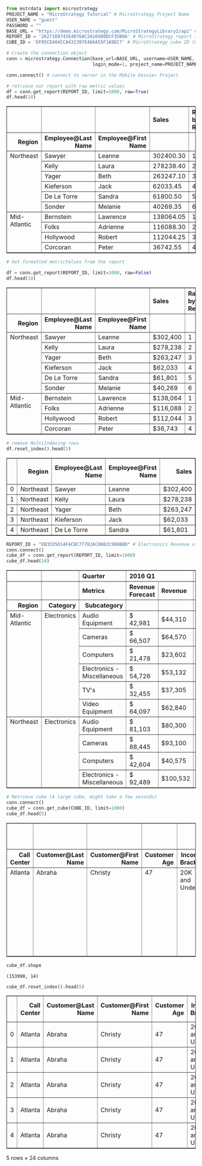 ```python
from mstrdata import microstrategy
PROJECT_NAME = "MicroStrategy Tutorial" # MicroStrategy Project Name
USER_NAME = "guest"
PASSWORD = ""
BASE_URL = "https://demo.microstrategy.com/MicroStrategyLibrary2/api" # URL to server instance
REPORT_ID = '2627169745E4D76AC2A16980DCF35B9A' # MicroStrategy report ID (Individual Sales Report)
CUBE_ID = 'DF05CEA04CCA432397E466A55F1A9EC7' # MicroStrategy cube ID (Order Cube)

# Create the connection object
conn = microstrategy.Connection(base_url=BASE_URL, username=USER_NAME, password=PASSWORD,
                                login_mode=1, project_name=PROJECT_NAME)
```


```python
conn.connect() # connect to server in the Mobile Dossier Project

# retrieve our report with raw metric values
df = conn.get_report(REPORT_ID, limit=1000, raw=True)
df.head(10)
```




<div>
<style scoped>
    .dataframe tbody tr th:only-of-type {
        vertical-align: middle;
    }

    .dataframe tbody tr th {
        vertical-align: top;
    }

    .dataframe thead th {
        text-align: right;
    }
</style>
<table border="1" class="dataframe">
  <thead>
    <tr style="text-align: right;">
      <th></th>
      <th></th>
      <th></th>
      <th>Sales</th>
      <th>Rank by Region</th>
    </tr>
    <tr>
      <th>Region</th>
      <th>Employee@Last Name</th>
      <th>Employee@First Name</th>
      <th></th>
      <th></th>
    </tr>
  </thead>
  <tbody>
    <tr>
      <td rowspan="6" valign="top">Northeast</td>
      <td>Sawyer</td>
      <td>Leanne</td>
      <td>302400.30</td>
      <td>1.0</td>
    </tr>
    <tr>
      <td>Kelly</td>
      <td>Laura</td>
      <td>278238.40</td>
      <td>2.0</td>
    </tr>
    <tr>
      <td>Yager</td>
      <td>Beth</td>
      <td>263247.10</td>
      <td>3.0</td>
    </tr>
    <tr>
      <td>Kieferson</td>
      <td>Jack</td>
      <td>62033.45</td>
      <td>4.0</td>
    </tr>
    <tr>
      <td>De Le Torre</td>
      <td>Sandra</td>
      <td>61800.50</td>
      <td>5.0</td>
    </tr>
    <tr>
      <td>Sonder</td>
      <td>Melanie</td>
      <td>40269.35</td>
      <td>6.0</td>
    </tr>
    <tr>
      <td rowspan="4" valign="top">Mid-Atlantic</td>
      <td>Bernstein</td>
      <td>Lawrence</td>
      <td>138064.05</td>
      <td>1.0</td>
    </tr>
    <tr>
      <td>Folks</td>
      <td>Adrienne</td>
      <td>116088.30</td>
      <td>2.0</td>
    </tr>
    <tr>
      <td>Hollywood</td>
      <td>Robert</td>
      <td>112044.25</td>
      <td>3.0</td>
    </tr>
    <tr>
      <td>Corcoran</td>
      <td>Peter</td>
      <td>36742.55</td>
      <td>4.0</td>
    </tr>
  </tbody>
</table>
</div>




```python
# Get formatted metricValues from the report

df = conn.get_report(REPORT_ID, limit=1000, raw=False)
df.head(10)
```




<div>
<style scoped>
    .dataframe tbody tr th:only-of-type {
        vertical-align: middle;
    }

    .dataframe tbody tr th {
        vertical-align: top;
    }

    .dataframe thead th {
        text-align: right;
    }
</style>
<table border="1" class="dataframe">
  <thead>
    <tr style="text-align: right;">
      <th></th>
      <th></th>
      <th></th>
      <th>Sales</th>
      <th>Rank by Region</th>
    </tr>
    <tr>
      <th>Region</th>
      <th>Employee@Last Name</th>
      <th>Employee@First Name</th>
      <th></th>
      <th></th>
    </tr>
  </thead>
  <tbody>
    <tr>
      <td rowspan="6" valign="top">Northeast</td>
      <td>Sawyer</td>
      <td>Leanne</td>
      <td>$302,400</td>
      <td>1</td>
    </tr>
    <tr>
      <td>Kelly</td>
      <td>Laura</td>
      <td>$278,238</td>
      <td>2</td>
    </tr>
    <tr>
      <td>Yager</td>
      <td>Beth</td>
      <td>$263,247</td>
      <td>3</td>
    </tr>
    <tr>
      <td>Kieferson</td>
      <td>Jack</td>
      <td>$62,033</td>
      <td>4</td>
    </tr>
    <tr>
      <td>De Le Torre</td>
      <td>Sandra</td>
      <td>$61,801</td>
      <td>5</td>
    </tr>
    <tr>
      <td>Sonder</td>
      <td>Melanie</td>
      <td>$40,269</td>
      <td>6</td>
    </tr>
    <tr>
      <td rowspan="4" valign="top">Mid-Atlantic</td>
      <td>Bernstein</td>
      <td>Lawrence</td>
      <td>$138,064</td>
      <td>1</td>
    </tr>
    <tr>
      <td>Folks</td>
      <td>Adrienne</td>
      <td>$116,088</td>
      <td>2</td>
    </tr>
    <tr>
      <td>Hollywood</td>
      <td>Robert</td>
      <td>$112,044</td>
      <td>3</td>
    </tr>
    <tr>
      <td>Corcoran</td>
      <td>Peter</td>
      <td>$36,743</td>
      <td>4</td>
    </tr>
  </tbody>
</table>
</div>




```python
# remove MultiIndexing rows
df.reset_index().head(5)
```




<div>
<style scoped>
    .dataframe tbody tr th:only-of-type {
        vertical-align: middle;
    }

    .dataframe tbody tr th {
        vertical-align: top;
    }

    .dataframe thead th {
        text-align: right;
    }
</style>
<table border="1" class="dataframe">
  <thead>
    <tr style="text-align: right;">
      <th></th>
      <th>Region</th>
      <th>Employee@Last Name</th>
      <th>Employee@First Name</th>
      <th>Sales</th>
      <th>Rank by Region</th>
    </tr>
  </thead>
  <tbody>
    <tr>
      <td>0</td>
      <td>Northeast</td>
      <td>Sawyer</td>
      <td>Leanne</td>
      <td>$302,400</td>
      <td>1</td>
    </tr>
    <tr>
      <td>1</td>
      <td>Northeast</td>
      <td>Kelly</td>
      <td>Laura</td>
      <td>$278,238</td>
      <td>2</td>
    </tr>
    <tr>
      <td>2</td>
      <td>Northeast</td>
      <td>Yager</td>
      <td>Beth</td>
      <td>$263,247</td>
      <td>3</td>
    </tr>
    <tr>
      <td>3</td>
      <td>Northeast</td>
      <td>Kieferson</td>
      <td>Jack</td>
      <td>$62,033</td>
      <td>4</td>
    </tr>
    <tr>
      <td>4</td>
      <td>Northeast</td>
      <td>De Le Torre</td>
      <td>Sandra</td>
      <td>$61,801</td>
      <td>5</td>
    </tr>
  </tbody>
</table>
</div>




```python
REPORT_ID = "EB3CD5D14F4C8C77782AC0882C986B8D" # Electronics Revenue vs. Forecast (cross-tab)
conn.connect()
cube_df = conn.get_report(REPORT_ID, limit=1000)
cube_df.head(10)
```




<div>
<style scoped>
    .dataframe tbody tr th:only-of-type {
        vertical-align: middle;
    }

    .dataframe tbody tr th {
        vertical-align: top;
    }

    .dataframe thead tr th {
        text-align: left;
    }

    .dataframe thead tr:last-of-type th {
        text-align: right;
    }
</style>
<table border="1" class="dataframe">
  <thead>
    <tr>
      <th></th>
      <th></th>
      <th>Quarter</th>
      <th colspan="2" halign="left">2016 Q1</th>
      <th colspan="2" halign="left">2016 Q2</th>
      <th colspan="2" halign="left">2016 Q3</th>
      <th colspan="2" halign="left">2016 Q4</th>
    </tr>
    <tr>
      <th></th>
      <th></th>
      <th>Metrics</th>
      <th>Revenue Forecast</th>
      <th>Revenue</th>
      <th>Revenue Forecast</th>
      <th>Revenue</th>
      <th>Revenue Forecast</th>
      <th>Revenue</th>
      <th>Revenue Forecast</th>
      <th>Revenue</th>
    </tr>
    <tr>
      <th>Region</th>
      <th>Category</th>
      <th>Subcategory</th>
      <th></th>
      <th></th>
      <th></th>
      <th></th>
      <th></th>
      <th></th>
      <th></th>
      <th></th>
    </tr>
  </thead>
  <tbody>
    <tr>
      <td rowspan="6" valign="top">Mid-Atlantic</td>
      <td rowspan="6" valign="top">Electronics</td>
      <td>Audio Equipment</td>
      <td>$ 42,981</td>
      <td>$44,310</td>
      <td>$ 41,706</td>
      <td>$41,293</td>
      <td>$ 33,847</td>
      <td>$43,394</td>
      <td>$ 56,800</td>
      <td>$58,257</td>
    </tr>
    <tr>
      <td>Cameras</td>
      <td>$ 66,507</td>
      <td>$64,570</td>
      <td>$ 62,414</td>
      <td>$59,442</td>
      <td>$ 47,382</td>
      <td>$58,496</td>
      <td>$ 63,112</td>
      <td>$71,314</td>
    </tr>
    <tr>
      <td>Computers</td>
      <td>$ 21,478</td>
      <td>$23,602</td>
      <td>$ 26,841</td>
      <td>$24,922</td>
      <td>$ 23,805</td>
      <td>$21,524</td>
      <td>$ 22,698</td>
      <td>$27,086</td>
    </tr>
    <tr>
      <td>Electronics - Miscellaneous</td>
      <td>$ 54,726</td>
      <td>$53,132</td>
      <td>$ 71,869</td>
      <td>$69,776</td>
      <td>$ 45,221</td>
      <td>$51,155</td>
      <td>$ 56,445</td>
      <td>$71,000</td>
    </tr>
    <tr>
      <td>TV's</td>
      <td>$ 32,455</td>
      <td>$37,305</td>
      <td>$ 50,387</td>
      <td>$45,312</td>
      <td>$ 40,355</td>
      <td>$40,721</td>
      <td>$ 65,485</td>
      <td>$62,159</td>
    </tr>
    <tr>
      <td>Video Equipment</td>
      <td>$ 64,097</td>
      <td>$62,840</td>
      <td>$ 68,752</td>
      <td>$72,371</td>
      <td>$ 75,669</td>
      <td>$67,562</td>
      <td>$ 60,800</td>
      <td>$79,477</td>
    </tr>
    <tr>
      <td rowspan="4" valign="top">Northeast</td>
      <td rowspan="4" valign="top">Electronics</td>
      <td>Audio Equipment</td>
      <td>$ 81,103</td>
      <td>$80,300</td>
      <td>$ 90,735</td>
      <td>$88,092</td>
      <td>$ 76,754</td>
      <td>$84,345</td>
      <td>$ 128,767</td>
      <td>$121,478</td>
    </tr>
    <tr>
      <td>Cameras</td>
      <td>$ 88,445</td>
      <td>$93,100</td>
      <td>$ 113,396</td>
      <td>$136,622</td>
      <td>$ 118,484</td>
      <td>$126,047</td>
      <td>$ 105,960</td>
      <td>$136,723</td>
    </tr>
    <tr>
      <td>Computers</td>
      <td>$ 42,604</td>
      <td>$40,575</td>
      <td>$ 47,092</td>
      <td>$46,765</td>
      <td>$ 39,623</td>
      <td>$50,994</td>
      <td>$ 44,414</td>
      <td>$57,531</td>
    </tr>
    <tr>
      <td>Electronics - Miscellaneous</td>
      <td>$ 92,489</td>
      <td>$100,532</td>
      <td>$ 116,812</td>
      <td>$104,858</td>
      <td>$ 98,638</td>
      <td>$129,447</td>
      <td>$ 134,017</td>
      <td>$129,987</td>
    </tr>
  </tbody>
</table>
</div>




```python
# Retrieve cube (A large cube, might take a few seconds)
conn.connect()
cube_df = conn.get_cube(CUBE_ID, limit=1000)
cube_df.head(5)
```




<div>
<style scoped>
    .dataframe tbody tr th:only-of-type {
        vertical-align: middle;
    }

    .dataframe tbody tr th {
        vertical-align: top;
    }

    .dataframe thead th {
        text-align: right;
    }
</style>
<table border="1" class="dataframe">
  <thead>
    <tr style="text-align: right;">
      <th></th>
      <th></th>
      <th></th>
      <th></th>
      <th></th>
      <th></th>
      <th></th>
      <th></th>
      <th></th>
      <th></th>
      <th>MAX_Profit</th>
      <th>MAX_Revenue</th>
      <th>MIN_Profit</th>
      <th>MIN_Revenue</th>
      <th>Month Index</th>
      <th>Month of Year</th>
      <th>N_Profit</th>
      <th>N_Revenue</th>
      <th>Quarter Index</th>
      <th>Quarter of Year</th>
      <th>SUM_Profit</th>
      <th>SUM_Revenue</th>
      <th>USS_Profit</th>
      <th>USS_Revenue</th>
    </tr>
    <tr>
      <th>Call Center</th>
      <th>Customer@Last Name</th>
      <th>Customer@First Name</th>
      <th>Customer Age</th>
      <th>Income Bracket</th>
      <th>Month</th>
      <th>Order</th>
      <th>Quarter</th>
      <th>Region</th>
      <th>Year</th>
      <th></th>
      <th></th>
      <th></th>
      <th></th>
      <th></th>
      <th></th>
      <th></th>
      <th></th>
      <th></th>
      <th></th>
      <th></th>
      <th></th>
      <th></th>
      <th></th>
    </tr>
  </thead>
  <tbody>
    <tr>
      <td rowspan="5" valign="top">Atlanta</td>
      <td rowspan="5" valign="top">Abraha</td>
      <td rowspan="5" valign="top">Christy</td>
      <td rowspan="5" valign="top">47</td>
      <td rowspan="5" valign="top">20K and Under</td>
      <td rowspan="2" valign="top">Aug 2016</td>
      <td>133128</td>
      <td>2016 Q3</td>
      <td>Southeast</td>
      <td>2016</td>
      <td>5</td>
      <td>35</td>
      <td>5</td>
      <td>35</td>
      <td>80</td>
      <td>8</td>
      <td>1</td>
      <td>1</td>
      <td>27</td>
      <td>3</td>
      <td>5</td>
      <td>35</td>
      <td>28</td>
      <td>1,232</td>
    </tr>
    <tr>
      <td>133797</td>
      <td>2016 Q3</td>
      <td>Southeast</td>
      <td>2016</td>
      <td>0</td>
      <td>131</td>
      <td>0</td>
      <td>131</td>
      <td>80</td>
      <td>8</td>
      <td>1</td>
      <td>1</td>
      <td>27</td>
      <td>3</td>
      <td>0</td>
      <td>131</td>
      <td>0</td>
      <td>17,266</td>
    </tr>
    <tr>
      <td>Sep 2016</td>
      <td>140740</td>
      <td>2016 Q3</td>
      <td>Southeast</td>
      <td>2016</td>
      <td>(1)</td>
      <td>23</td>
      <td>(1)</td>
      <td>23</td>
      <td>81</td>
      <td>9</td>
      <td>1</td>
      <td>1</td>
      <td>27</td>
      <td>3</td>
      <td>(1)</td>
      <td>23</td>
      <td>0</td>
      <td>548</td>
    </tr>
    <tr>
      <td>Oct 2016</td>
      <td>148126</td>
      <td>2016 Q4</td>
      <td>Southeast</td>
      <td>2016</td>
      <td>3</td>
      <td>11</td>
      <td>3</td>
      <td>11</td>
      <td>82</td>
      <td>10</td>
      <td>1</td>
      <td>1</td>
      <td>28</td>
      <td>4</td>
      <td>3</td>
      <td>11</td>
      <td>8</td>
      <td>121</td>
    </tr>
    <tr>
      <td>Dec 2016</td>
      <td>159862</td>
      <td>2016 Q4</td>
      <td>Southeast</td>
      <td>2016</td>
      <td>(3)</td>
      <td>130</td>
      <td>(3)</td>
      <td>130</td>
      <td>84</td>
      <td>12</td>
      <td>1</td>
      <td>1</td>
      <td>28</td>
      <td>4</td>
      <td>(3)</td>
      <td>130</td>
      <td>6</td>
      <td>16,913</td>
    </tr>
  </tbody>
</table>
</div>




```python
cube_df.shape
```




    (153990, 14)




```python
cube_df.reset_index().head(5)
```




<div>
<style scoped>
    .dataframe tbody tr th:only-of-type {
        vertical-align: middle;
    }

    .dataframe tbody tr th {
        vertical-align: top;
    }

    .dataframe thead th {
        text-align: right;
    }
</style>
<table border="1" class="dataframe">
  <thead>
    <tr style="text-align: right;">
      <th></th>
      <th>Call Center</th>
      <th>Customer@Last Name</th>
      <th>Customer@First Name</th>
      <th>Customer Age</th>
      <th>Income Bracket</th>
      <th>Month</th>
      <th>Order</th>
      <th>Quarter</th>
      <th>Region</th>
      <th>Year</th>
      <th>...</th>
      <th>Month Index</th>
      <th>Month of Year</th>
      <th>N_Profit</th>
      <th>N_Revenue</th>
      <th>Quarter Index</th>
      <th>Quarter of Year</th>
      <th>SUM_Profit</th>
      <th>SUM_Revenue</th>
      <th>USS_Profit</th>
      <th>USS_Revenue</th>
    </tr>
  </thead>
  <tbody>
    <tr>
      <td>0</td>
      <td>Atlanta</td>
      <td>Abraha</td>
      <td>Christy</td>
      <td>47</td>
      <td>20K and Under</td>
      <td>Aug 2016</td>
      <td>133128</td>
      <td>2016 Q3</td>
      <td>Southeast</td>
      <td>2016</td>
      <td>...</td>
      <td>80</td>
      <td>8</td>
      <td>1</td>
      <td>1</td>
      <td>27</td>
      <td>3</td>
      <td>5</td>
      <td>35</td>
      <td>28</td>
      <td>1,232</td>
    </tr>
    <tr>
      <td>1</td>
      <td>Atlanta</td>
      <td>Abraha</td>
      <td>Christy</td>
      <td>47</td>
      <td>20K and Under</td>
      <td>Aug 2016</td>
      <td>133797</td>
      <td>2016 Q3</td>
      <td>Southeast</td>
      <td>2016</td>
      <td>...</td>
      <td>80</td>
      <td>8</td>
      <td>1</td>
      <td>1</td>
      <td>27</td>
      <td>3</td>
      <td>0</td>
      <td>131</td>
      <td>0</td>
      <td>17,266</td>
    </tr>
    <tr>
      <td>2</td>
      <td>Atlanta</td>
      <td>Abraha</td>
      <td>Christy</td>
      <td>47</td>
      <td>20K and Under</td>
      <td>Sep 2016</td>
      <td>140740</td>
      <td>2016 Q3</td>
      <td>Southeast</td>
      <td>2016</td>
      <td>...</td>
      <td>81</td>
      <td>9</td>
      <td>1</td>
      <td>1</td>
      <td>27</td>
      <td>3</td>
      <td>(1)</td>
      <td>23</td>
      <td>0</td>
      <td>548</td>
    </tr>
    <tr>
      <td>3</td>
      <td>Atlanta</td>
      <td>Abraha</td>
      <td>Christy</td>
      <td>47</td>
      <td>20K and Under</td>
      <td>Oct 2016</td>
      <td>148126</td>
      <td>2016 Q4</td>
      <td>Southeast</td>
      <td>2016</td>
      <td>...</td>
      <td>82</td>
      <td>10</td>
      <td>1</td>
      <td>1</td>
      <td>28</td>
      <td>4</td>
      <td>3</td>
      <td>11</td>
      <td>8</td>
      <td>121</td>
    </tr>
    <tr>
      <td>4</td>
      <td>Atlanta</td>
      <td>Abraha</td>
      <td>Christy</td>
      <td>47</td>
      <td>20K and Under</td>
      <td>Dec 2016</td>
      <td>159862</td>
      <td>2016 Q4</td>
      <td>Southeast</td>
      <td>2016</td>
      <td>...</td>
      <td>84</td>
      <td>12</td>
      <td>1</td>
      <td>1</td>
      <td>28</td>
      <td>4</td>
      <td>(3)</td>
      <td>130</td>
      <td>6</td>
      <td>16,913</td>
    </tr>
  </tbody>
</table>
<p>5 rows × 24 columns</p>
</div>


